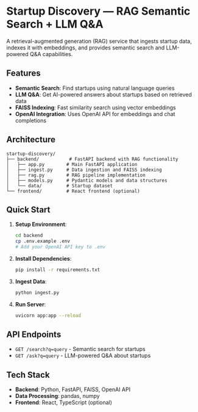 # Startup Discovery — RAG Semantic Search + LLM Q&A

A retrieval-augmented generation (RAG) service that ingests startup data, indexes it with embeddings, and provides semantic search and LLM-powered Q&A capabilities.

## Features

- **Semantic Search**: Find startups using natural language queries
- **LLM Q&A**: Get AI-powered answers about startups based on retrieved data
- **FAISS Indexing**: Fast similarity search using vector embeddings
- **OpenAI Integration**: Uses OpenAI API for embeddings and chat completions

## Architecture

```
startup-discovery/
├── backend/           # FastAPI backend with RAG functionality
│   ├── app.py        # Main FastAPI application
│   ├── ingest.py     # Data ingestion and FAISS indexing
│   ├── rag.py        # RAG pipeline implementation
│   ├── models.py     # Pydantic models and data structures
│   └── data/         # Startup dataset
└── frontend/         # React frontend (optional)
```

## Quick Start

1. **Setup Environment**:
   ```bash
   cd backend
   cp .env.example .env
   # Add your OpenAI API key to .env
   ```

2. **Install Dependencies**:
   ```bash
   pip install -r requirements.txt
   ```

3. **Ingest Data**:
   ```bash
   python ingest.py
   ```

4. **Run Server**:
   ```bash
   uvicorn app:app --reload
   ```

## API Endpoints

- `GET /search?q=query` - Semantic search for startups
- `GET /ask?q=query` - LLM-powered Q&A about startups

## Tech Stack

- **Backend**: Python, FastAPI, FAISS, OpenAI API
- **Data Processing**: pandas, numpy
- **Frontend**: React, TypeScript (optional)

